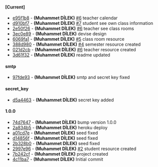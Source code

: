 
#### [Current]
 * [e95f1b8](../../commit/e95f1b8) - __(Muhammet DİLEK)__ [#6](../../issues/6) teacher calendar
 * [d910bf7](../../commit/d910bf7) - __(Muhammet DİLEK)__ [#7](../../issues/7) student see own class information
 * [2e50f26](../../commit/2e50f26) - __(Muhammet DİLEK)__ [#6](../../issues/6) teacher see class rooms
 * [3ec0e89](../../commit/3ec0e89) - __(Muhammet DİLEK)__ devise design
 * [6069fa1](../../commit/6069fa1) - __(Muhammet DİLEK)__ [#5](../../issues/5) class room resource
 * [388d980](../../commit/388d980) - __(Muhammet DİLEK)__ [#4](../../issues/4) semester resource created
 * [021d2cb](../../commit/021d2cb) - __(Muhammet DİLEK)__ [#6](../../issues/6) teacher resource created
 * [3d61f32](../../commit/3d61f32) - __(Muhammet DİLEK)__ readme updated

#### smtp
 * [97fde93](../../commit/97fde93) - __(Muhammet DİLEK)__ smtp and secret key fixed

#### secret_key
 * [d5a4463](../../commit/d5a4463) - __(Muhammet DİLEK)__ secret key added

#### 1.0.0
 * [74d7647](../../commit/74d7647) - __(Muhammet DİLEK)__ bump version 1.0.0
 * [2a834b5](../../commit/2a834b5) - __(Muhammet DİLEK)__ heroku deploy
 * [a01cd7e](../../commit/a01cd7e) - __(Muhammet DİLEK)__ seed fixed
 * [d14856f](../../commit/d14856f) - __(Muhammet DİLEK)__ seed fixed
 * [2b328b0](../../commit/2b328b0) - __(Muhammet DİLEK)__ seed fixed
 * [2997e96](../../commit/2997e96) - __(Muhammet DİLEK)__ [#2](../../issues/2) student resource created
 * [7b242cf](../../commit/7b242cf) - __(Muhammet DİLEK)__ project created
 * [4c11ba7](../../commit/4c11ba7) - __(Muhammet DİLEK)__ Initial commit
